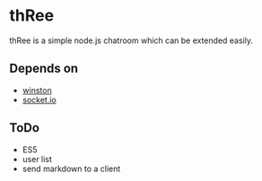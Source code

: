 thRee
=====

thRee is a simple node.js chatroom which can be extended easily.

Depends on
----------

*   [winston](https://github.com/flatiron/winston/)
*   [socket.io](https://github.com/LearnBoost/socket.io)

ToDo
----

*   ES5
*   user list
*   send markdown to a client
